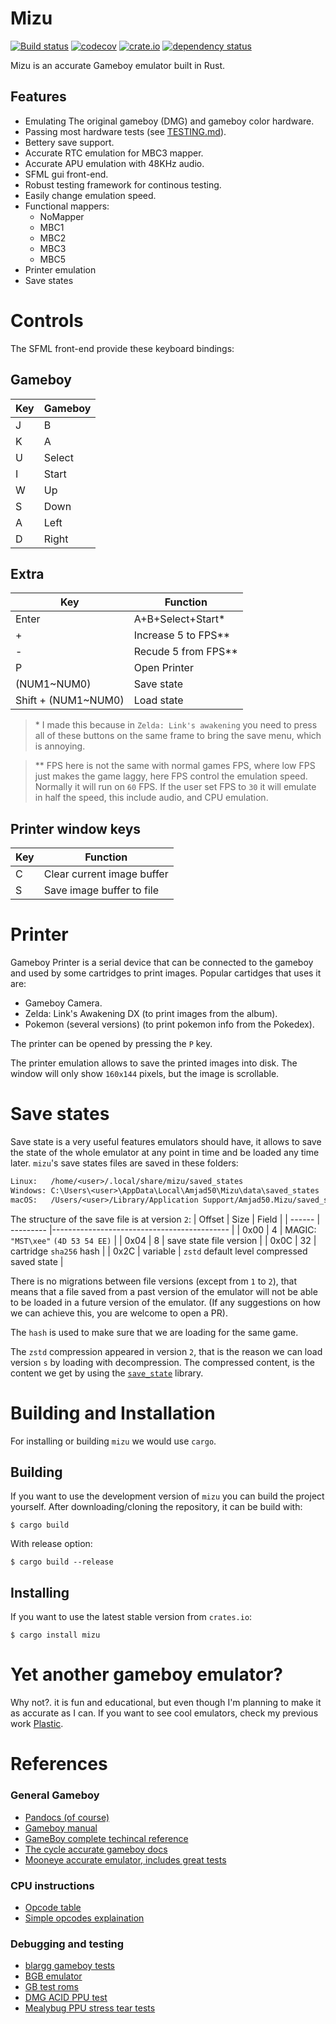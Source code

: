 # Mizu
[![Build status](https://github.com/Amjad50/mizu/workflows/Rust/badge.svg)](https://github.com/Amjad50/mizu/actions?query=workflow%3ARust)
[![codecov](https://codecov.io/gh/Amjad50/mizu/branch/master/graph/badge.svg)](https://codecov.io/gh/Amjad50/mizu)
[![crate.io](https://img.shields.io/crates/v/mizu)](https://crates.io/crates/mizu)
[![dependency status](https://deps.rs/repo/github/Amjad50/mizu/status.svg)](https://deps.rs/repo/github/Amjad50/mizu)

Mizu is an accurate Gameboy emulator built in Rust.


## Features
- Emulating The original gameboy (DMG) and gameboy color hardware.
- Passing most hardware tests (see [TESTING.md](./TESTING.md)).
- Bettery save support.
- Accurate RTC emulation for MBC3 mapper.
- Accurate APU emulation with 48KHz audio.
- SFML gui front-end.
- Robust testing framework for continous testing.
- Easily change emulation speed.
- Functional mappers:
    - NoMapper
    - MBC1
    - MBC2
    - MBC3
    - MBC5
- Printer emulation
- Save states

# Controls
The SFML front-end provide these keyboard bindings:

## Gameboy

| Key | Gameboy |
| --- | ------- |
| J   | B       |
| K   | A       |
| U   | Select  |
| I   | Start   |
| W   | Up      |
| S   | Down    |
| A   | Left    |
| D   | Right   |

## Extra

| Key                 | Function              |
| ------------------- | --------------------- |
| Enter               | A+B+Select+Start\*    |
| +                   | Increase 5 to FPS\*\* |
| -                   | Recude 5 from FPS\*\* |
| P                   | Open Printer          |
| (NUM1~NUM0)         | Save state            |
| Shift + (NUM1~NUM0) | Load state            |

> \* I made this because in `Zelda: Link's awakening` you need to press
> all of these buttons on the same frame to bring the save menu, which is annoying.

> \*\* FPS here is not the same with normal games FPS, where low FPS just makes the game
> laggy, here FPS control the emulation speed. Normally it will run on `60` FPS.
> If the user set FPS to `30` it will emulate in half the speed, this include audio,
> and CPU emulation.

## Printer window keys

| Key   | Function                   |
| ----- | -------------------------- |
| C     | Clear current image buffer |
| S     | Save image buffer to file  |

# Printer
Gameboy Printer is a serial device that can be connected to the gameboy and
used by some cartridges to print images. Popular cartidges that uses it are:
- Gameboy Camera.
- Zelda: Link's Awakening DX (to print images from the album).
- Pokemon (several versions) (to print pokemon info from the Pokedex).

The printer can be opened by pressing the `P` key.

The printer emulation allows to save the printed images into disk. The window
will only show `160x144` pixels, but the image is scrollable.

# Save states
Save state is a very useful features emulators should have, it allows
to save the state of the whole emulator at any point in time and be loaded
any time later. `mizu`'s save states files are saved in these folders:
```txt
Linux:   /home/<user>/.local/share/mizu/saved_states
Windows: C:\Users\<user>\AppData\Local\Amjad50\Mizu\data\saved_states
macOS:   /Users/<user>/Library/Application Support/Amjad50.Mizu/saved_states
```
The structure of the save file is at version `2`:
| Offset | Size      | Field                                       |
| ------ | --------- |-------------------------------------------- |
| 0x00   | 4         | MAGIC: `"MST\xee"` `(4D 53 54 EE)`          |
| 0x04   | 8         | save state file version                     |
| 0x0C   | 32        | cartridge `sha256` hash                     |
| 0x2C   | variable  | `zstd` default level compressed saved state |

There is no migrations between file versions (except from `1` to `2`), that means
that a file saved from a past version of the emulator will not be able to be loaded
in a future version of the emulator.
(If any suggestions on how we can achieve this, you are welcome to open a PR).

The `hash` is used to make sure that we are loading for the same game.

The `zstd` compression appeared in version `2`, that is the reason we can load version `s`
by loading with decompression. The compressed content, is the content we get
by using the [`save_state`](./save_state) library.

# Building and Installation
For installing or building `mizu` we would use `cargo`.

## Building
If you want to use the development version of `mizu` you can build the project
yourself. After downloading/cloning the repository, it can be build with:
```
$ cargo build
```
With release option:
```
$ cargo build --release
```

## Installing
If you want to use the latest stable version from `crates.io`:
```
$ cargo install mizu
```


# Yet another gameboy emulator?
Why not?. it is fun and educational, but even though I'm planning to make it as accurate as I can. If you want to see cool emulators, check my previous work [Plastic].

# References
### General Gameboy
- [Pandocs (of course)](https://gbdev.io/pandocs/)
- [Gameboy manual](http://www.codeslinger.co.uk/pages/projects/gameboy/files/GB.pdf)
- [GameBoy complete techincal reference](https://gekkio.fi/files/gb-docs/gbctr.pdf)
- [The cycle accurate gameboy docs](https://github.com/AntonioND/giibiiadvance/blob/master/docs/TCAGBD.pdf)
- [Mooneye accurate emulator, includes great tests](https://github.com/Gekkio/mooneye-gb)
### CPU instructions
- [Opcode table](https://gbdev.io/gb-opcodes//optables/dark)
- [Simple opcodes explaination](http://gameboy.mongenel.com/dmg/opcodes.html)
### Debugging and testing
- [blargg gameboy tests](https://gbdev.gg8.se/files/roms/blargg-gb-tests/)
- [BGB emulator](https://bgb.bircd.org/)
- [GB test roms](https://github.com/retrio/gb-test-roms)
- [DMG ACID PPU test](https://github.com/mattcurrie/dmg-acid2)
- [Mealybug PPU stress tear tests](https://github.com/mattcurrie/mealybug-tearoom-tests)


[Plastic]: https://github.com/Amjad50/plastic
